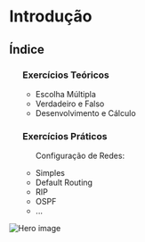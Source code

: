 # Introdução

<div  class="wrapper">

<div>
  <h2>Índice</h2>

  <ul>
  </li>
    <h3>Exercícios Teóricos</h3>
    <ul>
      <li>Escolha Múltipla</li>
      <li>Verdadeiro e Falso</li>
      <li>Desenvolvimento e Cálculo</li>
    </ul>
  </li>
  </li>
    <h3>Exercícios Práticos</h3>
    <ul>
      <p>Configuração de Redes:</p>
      <li>Simples</li>
      <li>Default Routing</li>
      <li>RIP</li>
      <li>OSPF</li>
      <li>...</li>
    </ul>
  </li>
  </ul>
</div>


  <img src="/images/intro/dcn.svg" alt="Hero image">


</div>


      


